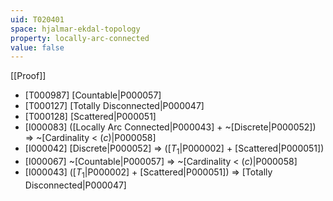 ```yaml
---
uid: T020401
space: hjalmar-ekdal-topology
property: locally-arc-connected
value: false
---
```

[[Proof]]

* [T000987] [Countable|P000057]
* [T000127] [Totally Disconnected|P000047]
* [T000128] [Scattered|P000051]
* [I000083] ([Locally Arc Connected|P000043] + ~[Discrete|P000052]) => ~[Cardinality < $\mathfrak(c)$|P000058]
* [I000042] [Discrete|P000052] => ([$T_1$|P000002] + [Scattered|P000051])
* [I000067] ~[Countable|P000057] => ~[Cardinality < $\mathfrak(c)$|P000058]
* [I000043] ([$T_1$|P000002] + [Scattered|P000051]) => [Totally Disconnected|P000047]

